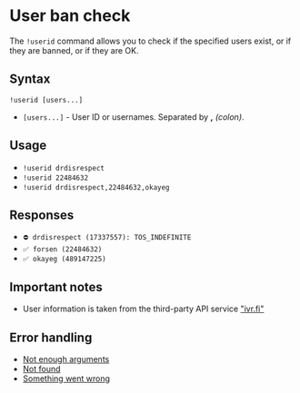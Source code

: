 # User ban check

The `!userid` command allows you to check if the specified users
exist, or if they are banned, or if they are OK.

## Syntax

`!userid [users...]`

+ `[users...]` - User ID or usernames. Separated by **,** *(colon)*.

## Usage

+ `!userid drdisrespect`
+ `!userid 22484632`
+ `!userid drdisrespect,22484632,okayeg`

## Responses

+ `⛔ drdisrespect (17337557): TOS_INDEFINITE`
+ `✅ forsen (22484632)`
+ `✅ okayeg (489147225)`

## Important notes

+ User information is taken from the third-party API service ["ivr.fi"](https://api.ivr.fi/v2/docs)

## Error handling

+ [Not enough arguments](/wiki/errors)
+ [Not found](/wiki/errors)
+ [Something went wrong](/wiki/errors)

